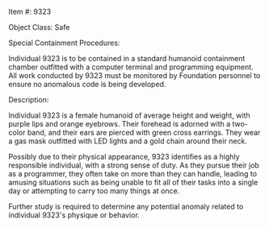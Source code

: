 Item #: 9323

Object Class: Safe

Special Containment Procedures:

Individual 9323 is to be contained in a standard humanoid containment chamber outfitted with a computer terminal and programming equipment. All work conducted by 9323 must be monitored by Foundation personnel to ensure no anomalous code is being developed.

Description:

Individual 9323 is a female humanoid of average height and weight, with purple lips and orange eyebrows. Their forehead is adorned with a two-color band, and their ears are pierced with green cross earrings. They wear a gas mask outfitted with LED lights and a gold chain around their neck.

Possibly due to their physical appearance, 9323 identifies as a highly responsible individual, with a strong sense of duty. As they pursue their job as a programmer, they often take on more than they can handle, leading to amusing situations such as being unable to fit all of their tasks into a single day or attempting to carry too many things at once.

Further study is required to determine any potential anomaly related to individual 9323's physique or behavior.